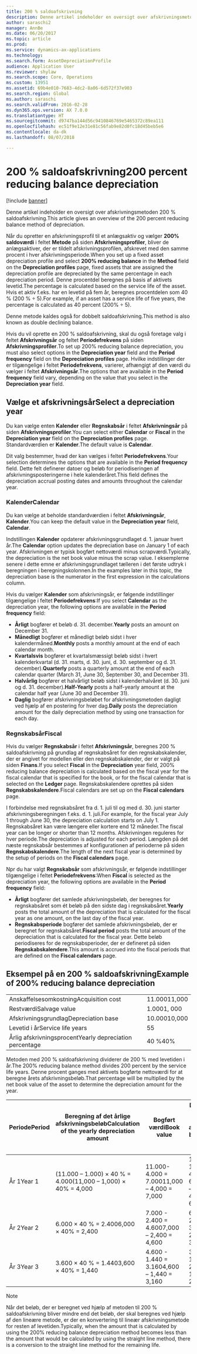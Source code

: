 ```yaml
---
title: 200 % saldoafskrivning
description: Denne artikel indeholder en oversigt over afskrivningsmetoden 200 % saldoafskrivning.
author: saraschi2
manager: AnnBe
ms.date: 06/20/2017
ms.topic: article
ms.prod: 
ms.service: dynamics-ax-applications
ms.technology: 
ms.search.form: AssetDepreciationProfile
audience: Application User
ms.reviewer: shylaw
ms.search.scope: Core, Operations
ms.custom: 13951
ms.assetid: 69b4e010-7683-4dc2-8a06-6d572f37e903
ms.search.region: Global
ms.author: saraschi
ms.search.validFrom: 2016-02-28
ms.dyn365.ops.version: AX 7.0.0
ms.translationtype: HT
ms.sourcegitcommit: d9747ba144d56c9410846769e5465372c89ea111
ms.openlocfilehash: ec51f9e12e31e81c56fab9e82d0fc18d45beb5e6
ms.contentlocale: da-dk
ms.lasthandoff: 08/07/2018

---
```


# <a name="200-percent-reducing-balance-depreciation"></a><span data-ttu-id="6e866-103">200 % saldoafskrivning</span><span class="sxs-lookup"><span data-stu-id="6e866-103">200 percent reducing balance depreciation</span></span>

[!include [banner](../includes/banner.md)]

<span data-ttu-id="6e866-104">Denne artikel indeholder en oversigt over afskrivningsmetoden 200 % saldoafskrivning.</span><span class="sxs-lookup"><span data-stu-id="6e866-104">This article gives an overview of the 200 percent reducing balance method of depreciation.</span></span>

<span data-ttu-id="6e866-105">Når du opretter en afskrivningsprofil til et anlægsaktiv og vælger **200% saldoværdi** i feltet **Metode** på siden **Afskrivningsprofiler**, bliver de anlægsaktiver, der er tildelt afskrivningsprofilen, afskrevet med den samme procent i hver afskrivningsperiode.</span><span class="sxs-lookup"><span data-stu-id="6e866-105">When you set up a fixed asset depreciation profile and select **200% reducing balance** in the **Method** field on the **Depreciation profiles** page, fixed assets that are assigned the depreciation profile are depreciated by the same percentage in each depreciation period.</span></span> <span data-ttu-id="6e866-106">Denne procentdel beregnes på basis af aktivets levetid.</span><span class="sxs-lookup"><span data-stu-id="6e866-106">The percentage is calculated based on the service life of the asset.</span></span> <span data-ttu-id="6e866-107">Hvis et aktiv f.eks. har en levetid på fem år, beregnes procentdelen som 40 % (200 % ÷ 5).</span><span class="sxs-lookup"><span data-stu-id="6e866-107">For example, if an asset has a service life of five years, the percentage is calculated as 40 percent (200% ÷ 5).</span></span> 

<span data-ttu-id="6e866-108">Denne metode kaldes også for dobbelt saldoafskrivning.</span><span class="sxs-lookup"><span data-stu-id="6e866-108">This method is also known as double declining balance.</span></span>

<span data-ttu-id="6e866-109">Hvis du vil oprette en 200 % saldoafskrivning, skal du også foretage valg i feltet **Afskrivningsår** og feltet **Periodefrekvens** på siden **Afskrivningsprofiler**.</span><span class="sxs-lookup"><span data-stu-id="6e866-109">To set up 200% reducing balance depreciation, you must also select options in the **Depreciation year** field and the **Period frequency** field on the **Depreciation profiles** page.</span></span> <span data-ttu-id="6e866-110">Hvilke indstillinger der er tilgængelige i feltet **Periodefrekvens**, varierer, afhængigt af den værdi du vælger i feltet **Afskrivningsår**.</span><span class="sxs-lookup"><span data-stu-id="6e866-110">The options that are available in the **Period frequency** field vary, depending on the value that you select in the **Depreciation year** field.</span></span>

## <a name="select-a-depreciation-year"></a><span data-ttu-id="6e866-111">Vælge et afskrivningsår</span><span class="sxs-lookup"><span data-stu-id="6e866-111">Select a depreciation year</span></span>
<span data-ttu-id="6e866-112">Du kan vælge enten **Kalender** eller **Regnskabsår** i feltet **Afskrivningsår** på siden **Afskrivningsprofiler**.</span><span class="sxs-lookup"><span data-stu-id="6e866-112">You can select either **Calendar** or **Fiscal** in the **Depreciation year** field on the **Depreciation profiles** page.</span></span> <span data-ttu-id="6e866-113">Standardværdien er **Kalender**.</span><span class="sxs-lookup"><span data-stu-id="6e866-113">The default value is **Calendar**.</span></span> 

<span data-ttu-id="6e866-114">Dit valg bestemmer, hvad der kan vælges i feltet **Periodefrekvens**.</span><span class="sxs-lookup"><span data-stu-id="6e866-114">Your selection determines the options that are available in the **Period frequency** field.</span></span> <span data-ttu-id="6e866-115">Dette felt definerer datoer og beløb for periodiseringen af afskrivningsposteringerne i hele kalenderåret.</span><span class="sxs-lookup"><span data-stu-id="6e866-115">This field defines the depreciation accrual posting dates and amounts throughout the calendar year.</span></span>

### <a name="calendar"></a><span data-ttu-id="6e866-116">Kalender</span><span class="sxs-lookup"><span data-stu-id="6e866-116">Calendar</span></span>

<span data-ttu-id="6e866-117">Du kan vælge at beholde standardværdien i feltet **Afskrivningsår**, **Kalender**.</span><span class="sxs-lookup"><span data-stu-id="6e866-117">You can keep the default value in the **Depreciation year** field, **Calendar**.</span></span> 

<span data-ttu-id="6e866-118">Indstillingen **Kalender** opdaterer afskrivningsgrundlaget d. 1. januar hvert år.</span><span class="sxs-lookup"><span data-stu-id="6e866-118">The **Calendar** option updates the depreciation base on January 1 of each year.</span></span> <span data-ttu-id="6e866-119">Afskrivningen er typisk bogført nettoværdi minus scrapværdi.</span><span class="sxs-lookup"><span data-stu-id="6e866-119">Typically, the depreciation is the net book value minus the scrap value.</span></span> <span data-ttu-id="6e866-120">I eksemplerne senere i dette emne er afskrivningsgrundlaget tælleren i det første udtryk i beregningen i beregningskolonnen.</span><span class="sxs-lookup"><span data-stu-id="6e866-120">In the examples later in this topic, the depreciation base is the numerator in the first expression in the calculations column.</span></span> 

<span data-ttu-id="6e866-121">Hvis du vælger **Kalender** som afskrivningsår, er følgende indstillinger tilgængelige i feltet **Periodefrekvens**:</span><span class="sxs-lookup"><span data-stu-id="6e866-121">If you select **Calendar** as the depreciation year, the following options are available in the **Period frequency** field:</span></span>

-   <span data-ttu-id="6e866-122">**Årligt** bogfører et beløb d. 31. december.</span><span class="sxs-lookup"><span data-stu-id="6e866-122">**Yearly** posts an amount on December 31.</span></span>
-   <span data-ttu-id="6e866-123">**Månedligt** bogfører et månedligt beløb sidst i hver kalendermåned.</span><span class="sxs-lookup"><span data-stu-id="6e866-123">**Monthly** posts a monthly amount at the end of each calendar month.</span></span>
-   <span data-ttu-id="6e866-124">**Kvartalsvis** bogfører et kvartalsmæssigt beløb sidst i hvert kalenderkvartal (d. 31. marts, d. 30. juni, d. 30. september og d. 31. december).</span><span class="sxs-lookup"><span data-stu-id="6e866-124">**Quarterly** posts a quarterly amount at the end of each calendar quarter (March 31, June 30, September 30, and December 31).</span></span>
-   <span data-ttu-id="6e866-125">**Halvårlig** bogfører et halvårligt beløb sidst i kalenderhalvåret (d. 30. juni og d. 31. december).</span><span class="sxs-lookup"><span data-stu-id="6e866-125">**Half-Yearly** posts a half-yearly amount at the calendar half year (June 30 and December 31).</span></span>
-   <span data-ttu-id="6e866-126">**Daglig** bogfører afskrivningsbeløbet for afskrivningsmetoden dagligt ved hjælp af en postering for hver dag.</span><span class="sxs-lookup"><span data-stu-id="6e866-126">**Daily** posts the depreciation amount for the daily depreciation method by using one transaction for each day.</span></span>

### <a name="fiscal"></a><span data-ttu-id="6e866-127">Regnskabsår</span><span class="sxs-lookup"><span data-stu-id="6e866-127">Fiscal</span></span>

<span data-ttu-id="6e866-128">Hvis du vælger **Regnskabsår** i feltet **Afskrivningsår**, beregnes 200 % saldoafskrivning på grundlag af regnskabsåret for den regnskabskalender, der er angivet for modellen eller den regnskabskalender, der er valgt på siden **Finans**.</span><span class="sxs-lookup"><span data-stu-id="6e866-128">If you select **Fiscal** in the **Depreciation** year field, 200% reducing balance depreciation is calculated based on the fiscal year for the fiscal calendar that is specified for the book, or for the fiscal calendar that is selected on the **Ledger** page.</span></span> <span data-ttu-id="6e866-129">Regnskabskalendere oprettes på siden **Regnskabskalendere**.</span><span class="sxs-lookup"><span data-stu-id="6e866-129">Fiscal calendars are set up on the **Fiscal calendars** page.</span></span> 

<span data-ttu-id="6e866-130">I forbindelse med regnskabsåret fra d. 1. juli til og med d. 30. juni starter afskrivningsberegningen f.eks. d. 1. juli.</span><span class="sxs-lookup"><span data-stu-id="6e866-130">For example, for the fiscal year July 1 through June 30, the depreciation calculation starts on July 1.</span></span> <span data-ttu-id="6e866-131">Regnskabsåret kan være længere eller kortere end 12 måneder.</span><span class="sxs-lookup"><span data-stu-id="6e866-131">The fiscal year can be longer or shorter than 12 months.</span></span> <span data-ttu-id="6e866-132">Afskrivningen reguleres for hver periode.</span><span class="sxs-lookup"><span data-stu-id="6e866-132">The depreciation is adjusted for each period.</span></span> <span data-ttu-id="6e866-133">Længden på det næste regnskabsår bestemmes af konfigurationen af perioderne på siden **Regnskabskalendere**.</span><span class="sxs-lookup"><span data-stu-id="6e866-133">The length of the next fiscal year is determined by the setup of periods on the **Fiscal calendars** page.</span></span> 

<span data-ttu-id="6e866-134">Npr du har valgt **Regnskabsår** som afskrivningsår, er følgende indstillinger tilgængelige i feltet **Periodefrekvens**:</span><span class="sxs-lookup"><span data-stu-id="6e866-134">When **Fiscal** is selected as the depreciation year, the following options are available in the **Period frequency** field:</span></span>

-   <span data-ttu-id="6e866-135">**Årligt** bogfører det samlede afskrivningsbeløb, der beregnes for regnskabsåret som ét beløb på den sidste dag i regnskabsåret.</span><span class="sxs-lookup"><span data-stu-id="6e866-135">**Yearly** posts the total amount of the depreciation that is calculated for the fiscal year as one amount, on the last day of the fiscal year.</span></span>
-   <span data-ttu-id="6e866-136">**Regnskabsperiode** bogfører det samlede afskrivningsbeløb, der er beregnet for regnskabsåret.</span><span class="sxs-lookup"><span data-stu-id="6e866-136">**Fiscal period** posts the total amount of the depreciation that is calculated for the fiscal year.</span></span> <span data-ttu-id="6e866-137">Dette beløb periodiseres for de regnskabsperioder, der er defineret på siden **Regnskabskalendere**.</span><span class="sxs-lookup"><span data-stu-id="6e866-137">This amount is accrued into the fiscal periods that are defined on the **Fiscal calendars** page.</span></span>

## <a name="example-of-200-reducing-balance-depreciation"></a><span data-ttu-id="6e866-138">Eksempel på en 200 % saldoafskrivning</span><span class="sxs-lookup"><span data-stu-id="6e866-138">Example of 200% reducing balance depreciation</span></span>

|                                |        |
|--------------------------------|--------|
| <span data-ttu-id="6e866-139">Anskaffelsesomkostning</span><span class="sxs-lookup"><span data-stu-id="6e866-139">Acquisition cost</span></span>               | <span data-ttu-id="6e866-140">11.000</span><span class="sxs-lookup"><span data-stu-id="6e866-140">11,000</span></span> |
| <span data-ttu-id="6e866-141">Restværdi</span><span class="sxs-lookup"><span data-stu-id="6e866-141">Salvage value</span></span>                  | <span data-ttu-id="6e866-142">1.000</span><span class="sxs-lookup"><span data-stu-id="6e866-142">1, 000</span></span> |
| <span data-ttu-id="6e866-143">Afskrivningsgrundlag</span><span class="sxs-lookup"><span data-stu-id="6e866-143">Depreciation base</span></span>              | <span data-ttu-id="6e866-144">10.000</span><span class="sxs-lookup"><span data-stu-id="6e866-144">10,000</span></span> |
| <span data-ttu-id="6e866-145">Levetid i år</span><span class="sxs-lookup"><span data-stu-id="6e866-145">Service life years</span></span>             | <span data-ttu-id="6e866-146">5</span><span class="sxs-lookup"><span data-stu-id="6e866-146">5</span></span>      |
| <span data-ttu-id="6e866-147">Årlig afskrivningsprocent</span><span class="sxs-lookup"><span data-stu-id="6e866-147">Yearly depreciation percentage</span></span> | <span data-ttu-id="6e866-148">40 %</span><span class="sxs-lookup"><span data-stu-id="6e866-148">40%</span></span>    |

<span data-ttu-id="6e866-149">Metoden med 200 % saldoafskrivning dividerer de 200 % med levetiden i år.</span><span class="sxs-lookup"><span data-stu-id="6e866-149">The 200% reducing balance method divides 200 percent by the service life years.</span></span> <span data-ttu-id="6e866-150">Denne procent ganges med aktivets bogførte nettoværdi for at beregne årets afskrivningsbeløb.</span><span class="sxs-lookup"><span data-stu-id="6e866-150">That percentage will be multiplied by the net book value of the asset to determine the depreciation amount for the year.</span></span>

| <span data-ttu-id="6e866-151">Periode</span><span class="sxs-lookup"><span data-stu-id="6e866-151">Period</span></span> | <span data-ttu-id="6e866-152">Beregning af det årlige afskrivningsbeløb</span><span class="sxs-lookup"><span data-stu-id="6e866-152">Calculation of the yearly depreciation amount</span></span> | <span data-ttu-id="6e866-153">Bogført værdi</span><span class="sxs-lookup"><span data-stu-id="6e866-153">Book value</span></span>             | <span data-ttu-id="6e866-154">Den bogførte nettoværdi ved årets afslutning</span><span class="sxs-lookup"><span data-stu-id="6e866-154">Net book value at the end of the year</span></span> |
|--------|-----------------------------------------------|------------------------|---------------------------------------|
| <span data-ttu-id="6e866-155">År 1</span><span class="sxs-lookup"><span data-stu-id="6e866-155">Year 1</span></span> | <span data-ttu-id="6e866-156">(11.000 – 1.000) × 40 % = 4.000</span><span class="sxs-lookup"><span data-stu-id="6e866-156">(11,000 – 1,000) × 40% = 4,000</span></span>                | <span data-ttu-id="6e866-157">11.000-4.000 = 7.000</span><span class="sxs-lookup"><span data-stu-id="6e866-157">11,000 – 4,000 = 7,000</span></span> | <span data-ttu-id="6e866-158">11.000 - 1.000 - 4.000 = 6.000</span><span class="sxs-lookup"><span data-stu-id="6e866-158">11,000 – 1,000 – 4,000 = 6,000</span></span>        |
| <span data-ttu-id="6e866-159">År 2</span><span class="sxs-lookup"><span data-stu-id="6e866-159">Year 2</span></span> | <span data-ttu-id="6e866-160">6.000 × 40 % = 2.400</span><span class="sxs-lookup"><span data-stu-id="6e866-160">6,000 × 40% = 2,400</span></span>                           | <span data-ttu-id="6e866-161">7.000 - 2.400 = 4.600</span><span class="sxs-lookup"><span data-stu-id="6e866-161">7,000 – 2,400 = 4,600</span></span>  | <span data-ttu-id="6e866-162">6.000 - 2.400 = 3.600</span><span class="sxs-lookup"><span data-stu-id="6e866-162">6,000 – 2,400 = 3,600</span></span>                 |
| <span data-ttu-id="6e866-163">År 3</span><span class="sxs-lookup"><span data-stu-id="6e866-163">Year 3</span></span> | <span data-ttu-id="6e866-164">3.600 × 40 % = 1.440</span><span class="sxs-lookup"><span data-stu-id="6e866-164">3,600 × 40% = 1,440</span></span>                           | <span data-ttu-id="6e866-165">4.600 - 1.440 = 3.160</span><span class="sxs-lookup"><span data-stu-id="6e866-165">4,600 – 1,440 = 3,160</span></span>  | <span data-ttu-id="6e866-166">3.600 - 1.440 = 2.160</span><span class="sxs-lookup"><span data-stu-id="6e866-166">3,600 – 1,440 = 2,160</span></span>                 |

> [!NOTE] 
> <span data-ttu-id="6e866-167">Når det beløb, der er beregnet ved hjælp af metoden til 200 % saldoafskrivning bliver mindre end det beløb, der skal beregnes ved hjælp af den lineære metode, er der en konvertering til lineær afskrivningsmetode for resten af levetiden.</span><span class="sxs-lookup"><span data-stu-id="6e866-167">Typically, when the amount that is calculated by using the 200% reducing balance depreciation method becomes less than the amount that would be calculated by using the straight line method, there is a conversion to the straight line method for the remaining life.</span></span>




